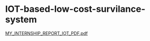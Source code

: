 # IOT-based-low-cost-survilance-system
[MY_INTERNSHIP_REPORT_IOT_PDF.pdf](https://github.com/manojk89/IOT-based-low-cost-survilance-system/files/8317121/MY_INTERNSHIP_REPORT_IOT_PDF.pdf)
